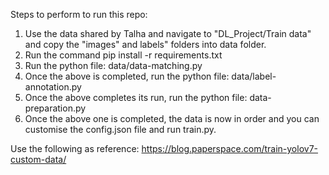 Steps to perform to run this repo:
1. Use the data shared by Talha and navigate to "DL_Project/Train data" and copy the "images" and labels" folders into data folder.
2. Run the command pip install -r requirements.txt
3. Run the python file: data/data-matching.py
4. Once the above is completed, run the python file: data/label-annotation.py
5. Once the above completes its run, run the python file: data-preparation.py
6. Once the above one is completed, the data is now in order and you can customise the config.json file and run train.py.

Use the following as reference: https://blog.paperspace.com/train-yolov7-custom-data/
